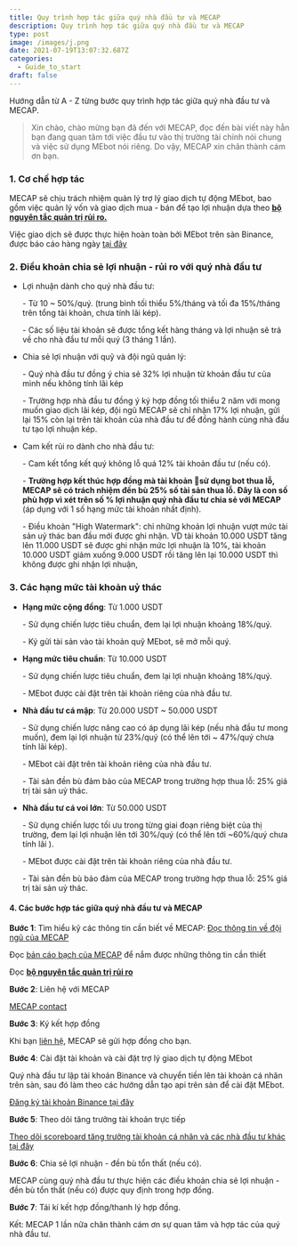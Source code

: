 ```yaml
---
title: Quy trình hợp tác giữa quý nhà đầu tư và MECAP
description: Quy trình hợp tác giữa quý nhà đầu tư và MECAP
type: post
image: /images/j.png
date: 2021-07-19T13:07:32.687Z
categories:
  - Guide_to_start
draft: false
---
```

Hướng dẫn từ A - Z từng bước quy trình hợp tác giữa quý nhà đầu tư và MECAP.

> Xin chào, chào mừng bạn đã đến với MECAP, đọc đến bài viết này hẳn bạn đang quan tâm tới việc đầu tư vào thị trường tài chính nói chung và việc sử dụng MEbot nói riêng. Do vậy, MECAP xin chân thành cám ơn bạn.

### 1. Cơ chế hợp tác

MECAP sẽ chịu trách nhiệm quản lý trợ lý giao dịch tự động MEbot, bao gồm việc quản lý vốn và giao dịch mua - bán để tạo lợi nhuận dựa theo **[bộ nguyên tắc quản trị rủi ro.](https://mecap.vn/blog/post-10/)**

Việc giao dịch sẽ được thực hiện hoàn toàn bởi MEbot trên sàn Binance, được báo cáo hàng ngày [tại đây](https://scoreboard.ap.ngrok.io/) 

### 2. Điều khoản chia sẻ lợi nhuận - rủi ro với quý nhà đầu tư

* Lợi nhuận dành cho quý nhà đầu tư:

  \- Từ 10 ~ 50%/quý. (trung bình tối thiểu 5%/tháng và tối đa 15%/tháng trên tổng tài khoản, chưa tính lãi kép).

  \- Các số liệu tài khoản sẽ được tổng kết hàng tháng và lợi nhuận sẽ trả về cho nhà đầu tư mỗi quý (3 tháng 1 lần).
* Chia sẻ lợi nhuận với quỹ và đội ngũ quản lý:

  \- Quý nhà đầu tư đồng ý chia sẻ 32% lợi nhuận từ khoản đầu tư của mình nếu không tính lãi kép

  \- Trường hợp nhà đầu tư đồng ý ký hợp đồng tối thiểu 2 năm với mong muốn giao dịch lãi kép, đội ngũ MECAP sẽ chỉ nhận 17% lợi nhuận, gửi lại 15% còn lại trên tài khoản của nhà đầu tư để đồng hành cùng nhà đầu tư tạo lợi nhuận kép.
* Cam kết rủi ro dành cho nhà đầu tư:

  \- Cam kết tổng kết quý không lỗ quá 12% tài khoản đầu tư (nếu có). 

  \- **Trường hợp kết thúc hợp đồng mà tài khoản sử dụng bot thua lỗ, MECAP sẽ có trách nhiệm đền bù 25% số tài sản thua lỗ. Đây là con số phù hợp vì xét trên số % lợi nhuận quý nhà đầu tư chia sẻ với MECAP** (áp dụng với 1 số hạng mức tài khoản nhất định).

  \- Điều khoản "High Watermark": chỉ những khoản lợi nhuận vượt mức tài sản uỷ thác ban đầu mới được ghi nhận. VD tài khoản 10.000 USDT tăng lên 11.000 USDT sẽ được ghi nhận mức lợi nhuận là 10%, tài khoản 10.000 USDT giảm xuống 9.000 USDT rồi tăng lên lại 10.000 USDT thì không được ghi nhận lợi nhuận,

### 3. Các hạng mức tài khoản uỷ thác

* **Hạng mức cộng đồng**: Từ 1.000 USDT

  \- Sử dụng chiến lược tiêu chuẩn, đem lại lợi nhuận khoảng 18%/quý.

  \- Ký gửi tài sản vào tài khoản quỹ MEbot, sẽ mở mỗi quý.
* **Hạng mức tiêu chuẩn**: Từ 10.000 USDT

  \- Sử dụng chiến lược tiêu chuẩn, đem lại lợi nhuận khoảng 18%/quý.

  \- MEbot được cài đặt trên tài khoản riêng của nhà đầu tư.
* **Nhà đầu tư cá mập**: Từ 20.000 USDT ~ 50.000 USDT

  \- Sử dụng chiến lược nâng cao có áp dụng lãi kép (nếu nhà đầu tư mong muốn), đem lại lợi nhuận từ 23%/quý (có thể lên tới ~ 47%/quý chưa tính lãi kép).

  \- MEbot cài đặt trên tài khoản riêng của nhà đầu tư.

  \- Tài sản đền bù đảm bảo của MECAP trong trường hợp thua lỗ: 25% giá trị tài sản uỷ thác.
* **Nhà đầu tư cá voi lớn**: Từ 50.000 USDT

  \- Sử dụng chiến lược tối ưu trong từng giai đoạn riêng biệt của thị trường, đem lại lợi nhuận lên tới 30%/quý (có thể lên tới ~60%/quý chưa tính lãi ).

  \- MEbot được cài đặt trên tài khoản riêng của nhà đầu tư.

  \- Tài sản đền bù bảo đảm của MECAP trong trường hợp thua lỗ: 25% giá trị tài sản uỷ thác.

#### 4. Các bước hợp tác giữa quý nhà đầu tư và MECAP

**Bước 1**: Tìm hiểu kỹ các thông tin cần biết về MECAP:
[Đọc thông tin về đội ngũ của MECAP](https://mecap.vn/about/)

Đọc [bản cáo bạch của MECAP](https://mecap.vn/blog/post-1/) để nắm được những thông tin cần thiết

Đọc **[bộ nguyên tắc quản trị rủi  ro](https://mecap.vn/blog/post-10/)**

**Bước 2**: Liên hệ với MECAP

[MECAP contact](https://mecap.vn/contact/)

**Bước 3**: Ký kết hợp đồng

Khi bạn [liên hệ](https://mecap.vn/contact/), MECAP sẽ gửi hợp đồng cho bạn.

**Bước 4**: Cài đặt tài khoản và cài đặt trợ lý giao dịch tự động MEbot

Quý nhà đầu tư lập tài khoản Binance và chuyển tiền lên tài khoản cá nhân trên sàn, sau đó làm theo các hướng dẫn tạo api trên sàn để cài đặt MEbot.

[Đăng ký tài khoản Binance tại đây](https://accounts.binance.me/en/register?ref=17977771)

**Bước 5**: Theo dõi tăng trưởng tài khoản trực tiếp

[Theo dõi scoreboard tăng trưởng tài khoản cá nhân và các nhà đầu tư khác tại đây](https://scoreboard.ap.ngrok.io/)

**Bước 6**: Chia sẻ lợi nhuận - đền bù tổn thất (nếu có). 

MECAP cùng quý nhà đầu tư thực hiện các điều khoản chia sẻ lợi nhuận - đền bù tổn thất (nếu có) được quy định trong hợp đồng.

**Bước 7**: Tái kí kết hợp đồng/thanh lý hợp đồng.

Kết: MECAP 1 lần nữa chân thành cám ơn sự quan tâm và hợp tác của quý nhà đầu tư.